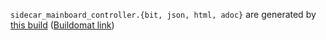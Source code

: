 `sidecar_mainboard_controller.{bit, json, html, adoc}` are generated by
[this build](https://github.com/oxidecomputer/quartz/runs/9344509814)
([Buildomat link](https://buildomat.eng.oxide.computer/wg/0/details/01GH9SFX2NWJRTT1NVQ1P2DC52/Db2SISnNh8erz3gSp3JdqtgJmmDIiE7u4MfcDT25zBVRGqIG/01GH9SG5RVHVJWQ929HV0KCV8Y))
